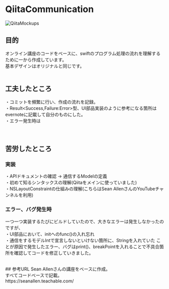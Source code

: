 # QiitaCommunication

![QiitaMockups](https://user-images.githubusercontent.com/46615146/75111962-a3ad4400-5682-11ea-94fa-fcb422b2fee6.jpg)

## 目的
オンライン講座のコードをベースに、swiftのプログラム処理の流れを理解するために一から作成しています。
<br>
基本デザインはオリジナルと同じです。
<br>
<br>
## 工夫したところ
・コミットを頻繁に行い、作成の流れを記録。
<br>
・Result<Success,Failure:Error>型、UI部品実装のように参考になる箇所はevernoteに記載して自分のものにした。
<br>
・エラー発生時は
<br>
<br>
<br>
## 苦労したところ

### 実装
・APIドキュメントの確認 → 通信するModelの定義
<br>
・初めて知るシンタックスの理解(Qiitaをメインに使っていました)
<br>
・NSLayoutConstraintの仕組みの理解(こちらはSean AllenさんのYouTubeチャンネルを利用)

### エラー、バグ発生時
一つ一つ実装するたびにビルドしていたので、大きなエラーは発生しなかったのですが、
<br>
・UI部品において、initへのfunc()の入れ忘れ
<br>
・通信をするモデルIntで宣言しないといけない箇所に、Stringを入れていた
ことが原因で発生したエラー、バグはprint()、breakPointを入れることで不具合箇所を確認してコードを修正していきました。

<br>
## 参考URL
Sean Allenさんの講座をベースに作成。
<br>
すべてコードベースで記載。
<br>
https://seanallen.teachable.com/

